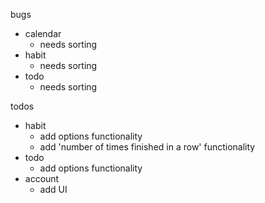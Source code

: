bugs

- calendar
  - needs sorting
- habit
  - needs sorting
- todo
  - needs sorting

todos

- habit
  - add options functionality
  - add 'number of times finished in a row' functionality
- todo
  - add options functionality
- account
  - add UI
